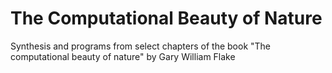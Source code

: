 # The Computational Beauty of Nature
Synthesis and programs from select chapters of the book "The computational beauty of nature"  by Gary William Flake
